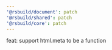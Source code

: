 ```yaml
---
'@rsbuild/document': patch
'@rsbuild/shared': patch
'@rsbuild/core': patch
---
```


feat: support html.meta to be a function
